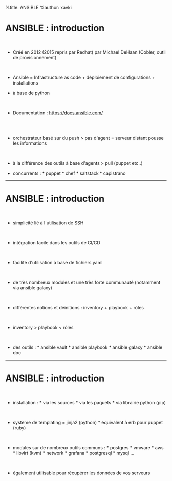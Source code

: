 %title: ANSIBLE
%author: xavki


# ANSIBLE : introduction


<br>

* Créé en 2012 (2015 repris par Redhat) par Michael DeHaan (Cobler, outil de provisionnement)

<br>

* Ansible = Infrastructure as code + déploiement de configurations + installations

* à base de python

<br>

* Documentation : https://docs.ansible.com/

<br>

<br>

* orchestrateur basé sur du push > pas d'agent = serveur distant pousse les informations

<br>

* à la différence des outils à base d'agents > pull (puppet etc..)

* concurrents :
		* puppet
		* chef
		* saltstack
		* capistrano

------------------------------------------------------------------------------------------------------------------------

# ANSIBLE : introduction


<br>

* simplicité lié à l'utilisation de SSH

<br>

* intégration facile dans les outils de CI/CD

<br>

* facilité d'utilisation à base de fichiers yaml

<br>

* de très nombreux modules et une très forte communauté (notamment via ansible galaxy)

<br>

* différentes notions et déinitions : inventory + playbook + rôles

<br>

* inventory > playbook < rôles

<br>

* des outils :
		* ansible vault
		* ansible playbook
		* ansible galaxy
		* ansible doc

------------------------------------------------------------------------------------------------------------------------

# ANSIBLE : introduction


<br>

* installation :
		* via les sources
		* via les paquets
		* via librairie python (pip)

<br>

* système de templating = jinja2 (python)
		* équivalent à erb pour puppet (ruby)

<br>

* modules sur de nombreux outils communs :
		* postgres
		* vmware
		* aws
		* libvirt (kvm)
		* network
		* grafana
		* postgresql
		* mysql
		...

<br>

* également utilisable pour récupérer les données de vos serveurs

